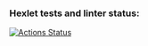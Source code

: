 ### Hexlet tests and linter status:
[![Actions Status](https://github.com/Zasovitsky/frontend-project-44/actions/workflows/hexlet-check.yml/badge.svg)](https://github.com/Zasovitsky/frontend-project-44/actions)